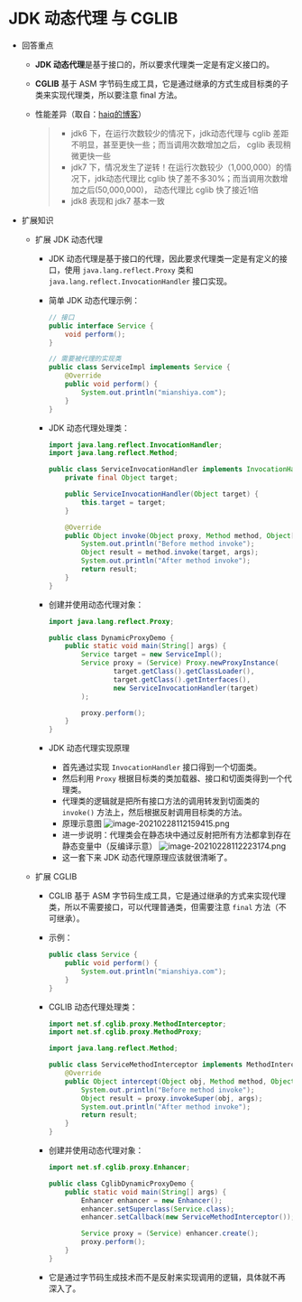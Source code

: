 # JDK 动态代理 与 CGLIB

* 回答重点

  * **JDK 动态代理**是基于接口的，所以要求代理类一定是有定义接口的。
  * **CGLIB** 基于 ASM 字节码生成工具，它是通过继承的方式生成目标类的子类来实现代理类，所以要注意 final 方法。
  * 性能差异（取自：[haiq的博客](https://www.cnblogs.com/haiq/p/4304615.html)）

    > * jdk6 下，在运行次数较少的情况下，jdk动态代理与 cglib 差距不明显，甚至更快一些；而当调用次数增加之后， cglib 表现稍微更快一些
    > * jdk7 下，情况发生了逆转！在运行次数较少（1,000,000）的情况下，jdk动态代理比 cglib 快了差不多30%；而当调用次数增加之后(50,000,000)， 动态代理比 cglib 快了接近1倍
    > * jdk8 表现和 jdk7 基本一致

* 扩展知识

  * 扩展 JDK 动态代理

    * JDK 动态代理是基于接口的代理，因此要求代理类一定是有定义的接口，使用 `java.lang.reflect.Proxy` 类和 `java.lang.reflect.InvocationHandler` 接口实现。
    * 简单 JDK 动态代理示例：

      ```java
      // 接口
      public interface Service {
          void perform();
      }

      // 需要被代理的实现类
      public class ServiceImpl implements Service {
          @Override
          public void perform() {
              System.out.println("mianshiya.com");
          }
      }
      ```
    * JDK 动态代理处理类：

      ```java
      import java.lang.reflect.InvocationHandler;
      import java.lang.reflect.Method;

      public class ServiceInvocationHandler implements InvocationHandler {
          private final Object target;

          public ServiceInvocationHandler(Object target) {
              this.target = target;
          }

          @Override
          public Object invoke(Object proxy, Method method, Object[] args) throws Throwable {
              System.out.println("Before method invoke");
              Object result = method.invoke(target, args);
              System.out.println("After method invoke");
              return result;
          }
      }
      ```
    * 创建并使用动态代理对象：

      ```java
      import java.lang.reflect.Proxy;

      public class DynamicProxyDemo {
          public static void main(String[] args) {
              Service target = new ServiceImpl();
              Service proxy = (Service) Proxy.newProxyInstance(
                      target.getClass().getClassLoader(),
                      target.getClass().getInterfaces(),
                      new ServiceInvocationHandler(target)
              );

              proxy.perform();
          }
      }
      ```
    * JDK 动态代理实现原理

      * 首先通过实现 `InvocationHandler` 接口得到一个切面类。
      * 然后利用 `Proxy` 根据目标类的类加载器、接口和切面类得到一个代理类。
      * 代理类的逻辑就是把所有接口方法的调用转发到切面类的 `invoke()` 方法上，然后根据反射调用目标类的方法。
      * 原理示意图
        ![image-20210228112159415.png](https://pic.code-nav.cn/mianshiya/question_picture/1783397053004488705/image-20210228112159415_mianshiya.png)
      * 进一步说明：代理类会在静态块中通过反射把所有方法都拿到存在静态变量中（反编译示意）
        ![image-20210228112223174.png](https://pic.code-nav.cn/mianshiya/question_picture/1783397053004488705/image-20210228112223174.png)
      * 这一套下来 JDK 动态代理原理应该就很清晰了。
  * 扩展 CGLIB

    * CGLIB 基于 ASM 字节码生成工具，它是通过继承的方式来实现代理类，所以不需要接口，可以代理普通类，但需要注意 `final` 方法（不可继承）。
    * 示例：

      ```java
      public class Service {
          public void perform() {
              System.out.println("mianshiya.com");
          }
      }
      ```
    * CGLIB 动态代理处理类：

      ```java
      import net.sf.cglib.proxy.MethodInterceptor;
      import net.sf.cglib.proxy.MethodProxy;

      import java.lang.reflect.Method;

      public class ServiceMethodInterceptor implements MethodInterceptor {
          @Override
          public Object intercept(Object obj, Method method, Object[] args, MethodProxy proxy) throws Throwable {
              System.out.println("Before method invoke");
              Object result = proxy.invokeSuper(obj, args);
              System.out.println("After method invoke");
              return result;
          }
      }
      ```
    * 创建并使用动态代理对象：

      ```java
      import net.sf.cglib.proxy.Enhancer;

      public class CglibDynamicProxyDemo {
          public static void main(String[] args) {
              Enhancer enhancer = new Enhancer();
              enhancer.setSuperclass(Service.class);
              enhancer.setCallback(new ServiceMethodInterceptor());

              Service proxy = (Service) enhancer.create();
              proxy.perform();
          }
      }
      ```
    * 它是通过字节码生成技术而不是反射来实现调用的逻辑，具体就不再深入了。
